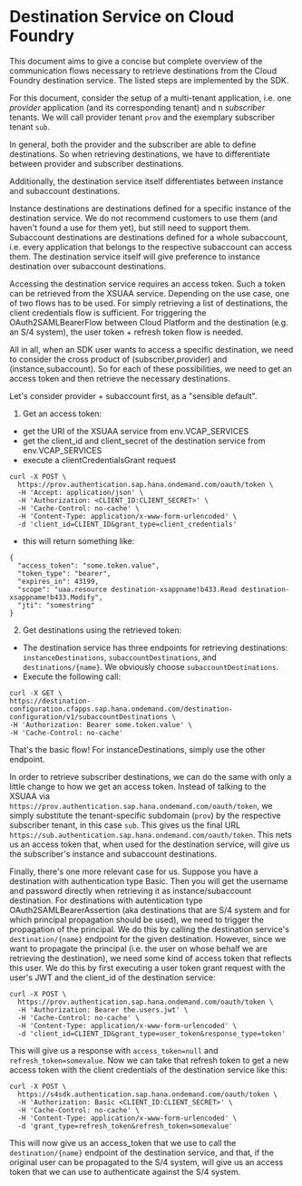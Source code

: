 # Destination Service on Cloud Foundry

This document aims to give a concise but complete overview of the communication flows necessary to retrieve destinations from the Cloud Foundry destination service.
The listed steps are implemented by the SDK.

For this document, consider the setup of a multi-tenant application, i.e. one _provider_ application (and its corresponding tenant) and n _subscriber_ tenants.
We will call provider tenant `prov` and the exemplary subscriber tenant `sub`.

In general, both the provider and the subscriber are able to define destinations.
So when retrieving destinations, we have to differentiate between provider and subscriber destinations.

Additionally, the destination service itself differentiates between instance and subaccount destinations.

Instance destinations are destinations defined for a specific instance of the destination service.
We do not recommend customers to use them (and haven't found a use for them yet), but still need to support them.
Subaccount destinations are destinations defined for a whole subaccount, i.e. every application that belongs to the respective subaccount can access them.
The destination service itself will give preference to instance destination over subaccount destinations.

Accessing the destination service requires an access token.
Such a token can be retrieved from the XSUAA service.
Depending on the use case, one of two flows has to be used.
For simply retrieving a list of destinations, the client credentials flow is sufficient.
For triggering the OAuth2SAMLBearerFlow between Cloud Platform and the destination (e.g. an S/4 system), the user token + refresh token flow is needed.

All in all, when an SDK user wants to access a specific destination, we need to consider the cross product of (subscriber,provider) and (instance,subaccount).
So for each of these possibilities, we need to get an access token and then retrieve the necessary destinations.

Let's consider provider + subaccount first, as a "sensible default".

1. Get an access token:

- get the URI of the XSUAA service from env.VCAP_SERVICES
- get the client_id and client_secret of the destination service from env.VCAP_SERVICES
- execute a clientCredentialsGrant request

```
curl -X POST \
  https://prov.authentication.sap.hana.ondemand.com/oauth/token \
  -H 'Accept: application/json' \
  -H 'Authorization: <CLIENT_ID:CLIENT_SECRET>' \
  -H 'Cache-Control: no-cache' \
  -H 'Content-Type: application/x-www-form-urlencoded' \
  -d 'client_id=CLIENT_ID&grant_type=client_credentials'
```

- this will return something like:

```
{
  "access_token": "some.token.value",
  "token_type": "bearer",
  "expires_in": 43199,
  "scope": "uaa.resource destination-xsappname!b433.Read destination-xsappname!b433.Modify",
  "jti": "somestring"
}
```

2. Get destinations using the retrieved token:

- The destination service has three endpoints for retrieving destinations: `instanceDestinations`, `subaccountDestinations`, and `destinations/{name}`. We obviously choose `subaccountDestinations`.
- Execute the following call:

```
curl -X GET \
https://destination-configuration.cfapps.sap.hana.ondemand.com/destination-configuration/v1/subaccountDestinations \
-H 'Authorization: Bearer some.token.value' \
-H 'Cache-Control: no-cache'
```

That's the basic flow!
For instanceDestinations, simply use the other endpoint.

In order to retrieve subscriber destinations, we can do the same with only a little change to how we get an access token.
Instead of talking to the XSUAA via `https://prov.authentication.sap.hana.ondemand.com/oauth/token`, we simply substitute the tenant-specific subdomain (`prov`) by the respective subscriber tenant, in this case `sub`.
This gives us the final URL `https://sub.authentication.sap.hana.ondemand.com/oauth/token`.
This nets us an access token that, when used for the destination service, will give us the subscriber's instance and subaccount destinations.

Finally, there's one more relevant case for us.
Suppose you have a destination with authentication type Basic.
Then you will get the username and password directly when retrieving it as instance/subaccount destination.
For destinations with autentication type OAuth2SAMLBearerAssertion (aka destinations that are S/4 system and for which principal propagation should be used), we need to trigger the propagation of the principal.
We do this by calling the destination service's `destination/{name}` endpoint for the given destination.
However, since we want to propagate the principal (i.e. the user on whose behalf we are retrieving the destination), we need some kind of access token that reflects this user.
We do this by first executing a user token grant request with the user's JWT and the client_id of the destination service:

```
curl -X POST \
  https://prov.authentication.sap.hana.ondemand.com/oauth/token \
  -H 'Authorization: Bearer the.users.jwt' \
  -H 'Cache-Control: no-cache' \
  -H 'Content-Type: application/x-www-form-urlencoded' \
  -d 'client_id=CLIENT_ID&grant_type=user_token&response_type=token'
```

This will give us a response with `access_token=null` and `refresh_token=somevalue`.
Now we can take that refresh token to get a new access token with the client credentials of the destination service like this:

```
curl -X POST \
  https://s4sdk.authentication.sap.hana.ondemand.com/oauth/token \
  -H 'Authorization: Basic <CLIENT_ID:CLIENT_SECRET>' \
  -H 'Cache-Control: no-cache' \
  -H 'Content-Type: application/x-www-form-urlencoded' \
  -d 'grant_type=refresh_token&refresh_token=somevalue'
```

This will now give us an access_token that we use to call the `destination/{name}` endpoint of the destination service, and that, if the original user can be propagated to the S/4 system, will give us an access token that we can use to authenticate against the S/4 system.
